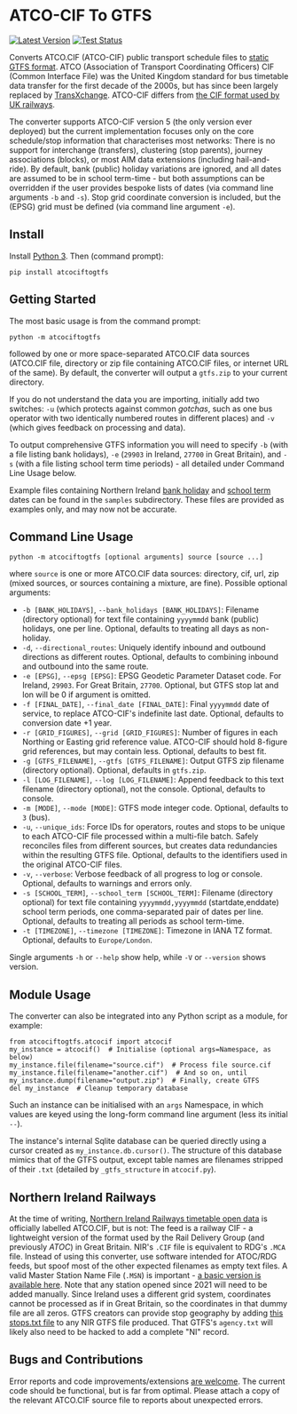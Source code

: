 # ATCO-CIF To GTFS

[![Latest Version](https://img.shields.io/pypi/v/atcociftogtfs.svg)](https://pypi.org/project/atcociftogtfs/) [![Test Status](https://github.com/timhowgego/atcociftogtfs/workflows/test_atcociftogtfs/badge.svg)](https://github.com/timhowgego/atcociftogtfs/actions?query=workflow%3Atest_atcociftogtfs)

Converts ATCO.CIF (ATCO-CIF) public transport schedule files to [static GTFS format](https://gtfs.org/reference/static). ATCO (Association of Transport Coordinating Officers) CIF (Common Interface File) was the United Kingdom standard for bus timetable data transfer for the first decade of the 2000s, but has since been largely replaced by [TransXchange](https://www.gov.uk/government/collections/transxchange). ATCO-CIF differs from [the CIF format used by UK railways](https://wiki.openraildata.com/index.php/CIF_File_Format).

The converter supports ATCO-CIF version 5 (the only version ever deployed) but the current implementation focuses only on the core schedule/stop information that characterises most networks: There is no support for interchange (transfers), clustering (stop parents), journey associations (blocks), or most AIM data extensions (including hail-and-ride). By default, bank (public) holiday variations are ignored, and all dates are assumed to be in school term-time - but both assumptions can be overridden if the user provides bespoke lists of dates (via command line arguments `-b` and `-s`). Stop grid coordinate conversion is included, but the (EPSG) grid must be defined (via command line argument `-e`).

## Install

Install [Python 3](https://www.python.org/downloads/). Then (command prompt):

    pip install atcociftogtfs

## Getting Started

The most basic usage is from the command prompt:

    python -m atcociftogtfs

followed by one or more space-separated ATCO.CIF data sources (ATCO.CIF file, directory or zip file containing ATCO.CIF files, or internet URL of the same). By default, the converter will output a `gtfs.zip` to your current directory. 

If you do not understand the data you are importing, initially add two switches: `-u` (which protects against common _gotchas_, such as one bus operator with two identically numbered routes in different places) and `-v` (which gives feedback on processing and data).

To output comprehensive GTFS information you will need to specify `-b` (with a file listing bank holidays), `-e` (`29903` in Ireland, `27700` in Great Britain), and `-s` (with a file listing school term time periods) - all detailed under Command Line Usage below.

Example files containing Northern Ireland [bank holiday](https://www.nidirect.gov.uk/articles/bank-holidays) and [school term](https://www.education-ni.gov.uk/articles/school-holidays) dates can be found in the `samples` subdirectory. These files are provided as examples only, and may now not be accurate.

## Command Line Usage

    python -m atcociftogtfs [optional arguments] source [source ...]
    
where `source` is one or more ATCO.CIF data sources: directory, cif, url, zip (mixed sources, or sources containing a mixture, are fine). Possible optional arguments:

* `-b [BANK_HOLIDAYS]`, `--bank_holidays [BANK_HOLIDAYS]`: Filename (directory optional) for text file containing `yyyymmdd` bank (public) holidays, one per line. Optional, defaults to treating all days as non-holiday.
* `-d`, `--directional_routes`: Uniquely identify inbound and outbound directions as different routes. Optional, defaults to combining inbound and outbound into the same route.
* `-e [EPSG]`, `--epsg [EPSG]`: EPSG Geodetic Parameter Dataset code. For Ireland, `29903`. For Great Britain, `27700`. Optional, but GTFS stop lat and lon will be 0 if argument is omitted.
* `-f [FINAL_DATE]`, `--final_date [FINAL_DATE]`: Final `yyyymmdd` date of service, to replace ATCO-CIF's indefinite last date. Optional, defaults to conversion date +1 year.
* `-r [GRID_FIGURES]`, `--grid [GRID_FIGURES]`: Number of figures in each Northing or Easting grid reference value. ATCO-CIF should hold 8-figure grid references, but may contain less. Optional, defaults to best fit.
* `-g [GTFS_FILENAME]`, `--gtfs [GTFS_FILENAME]`: Output GTFS zip filename (directory optional). Optional, defaults in `gtfs.zip`.
* `-l [LOG_FILENAME]`, `--log [LOG_FILENAME]`: Append feedback to this text filename (directory optional), not the console. Optional, defaults to console.
* `-m [MODE]`, `--mode [MODE]`: GTFS mode integer code. Optional, defaults to `3` (bus).
* `-u`, `--unique_ids`: Force IDs for operators, routes and stops to be unique to each ATCO-CIF file processed within a multi-file batch. Safely reconciles files from different sources, but creates data redundancies within the resulting GTFS file. Optional, defaults to the identifiers used in the original ATCO-CIF files.
* `-v`, `--verbose`: Verbose feedback of all progress to log or console. Optional, defaults to warnings and errors only.
* `-s [SCHOOL_TERM]`, `--school_term [SCHOOL_TERM]`: Filename (directory optional) for text file containing `yyyymmdd,yyyymmdd` (startdate,enddate) school term periods, one comma-separated pair of dates per line. Optional, defaults to treating all periods as school term-time.
* `-t [TIMEZONE]`, `--timezone [TIMEZONE]`: Timezone in IANA TZ format. Optional, defaults to `Europe/London`.

Single arguments `-h` or `--help` show help, while `-V` or `--version` shows version.

## Module Usage

The converter can also be integrated into any Python script as a module, for example:

    from atcociftogtfs.atcocif import atcocif
    my_instance = atcocif()  # Initialise (optional args=Namespace, as below)
    my_instance.file(filename="source.cif")  # Process file source.cif
    my_instance.file(filename="another.cif")  # And so on, until
    my_instance.dump(filename="output.zip")  # Finally, create GTFS
    del my_instance  # Cleanup temporary database

Such an instance can be initialised with an `args` Namespace, in which values are keyed using the long-form command line argument (less its initial `--`).

The instance's internal Sqlite database can be queried directly using a cursor created as `my_instance.db.cursor()`. The structure of this database mimics that of the GTFS output, except table names are filenames stripped of their `.txt` (detailed by `_gtfs_structure` in `atcocif.py`).

## Northern Ireland Railways

At the time of writing, [Northern Ireland Railways timetable open data](https://www.opendatani.gov.uk/dataset/nir20160126v2) is officially labelled ATCO.CIF, but is not: The feed is a railway CIF - a lightweight version of the format used by the Rail Delivery Group (and previously _ATOC_) in Great Britain. NIR's `.CIF` file is equivalent to RDG's `.MCA` file. Instead of using this converter, use software intended for ATOC/RDG feeds, but spoof most of the other expected filenames as empty text files. A valid Master Station Name File (`.MSN`) is important - [a basic version is available here](https://gist.github.com/timhowgego/abf52c70edfabc3601f1d09dfe1fc4db). Note that any station opened since 2021 will need to be added manually. Since Ireland uses a different grid system, coordinates cannot be processed as if in Great Britain, so the coordinates in that dummy file are all zeros. GTFS creators can provide stop geography by adding [this stops.txt file](https://gist.github.com/timhowgego/90dd8a7c276f49e4217445701c5fb3f1) to any NIR GTFS file produced. That GTFS's `agency.txt` will likely also need to be hacked to add a complete "NI" record.

## Bugs and Contributions

Error reports and code improvements/extensions [are welcome](https://github.com/timhowgego/atcociftogtfs/issues). The current code should be functional, but is far from optimal. Please attach a copy of the relevant ATCO.CIF source file to reports about unexpected errors.
